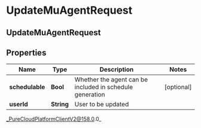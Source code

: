 # UpdateMuAgentRequest

## UpdateMuAgentRequest

## Properties

|Name | Type | Description | Notes|
|------------ | ------------- | ------------- | -------------|
| **schedulable** | **Bool** | Whether the agent can be included in schedule generation | [optional] |
| **userId** | **String** | User to be updated | |



_PureCloudPlatformClientV2@158.0.0_
